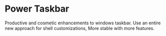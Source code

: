 # Power Taskbar
Productive and cosmetic enhancements to windows taskbar.
Use an entire new approach for shell customizations, More stable with more features.


